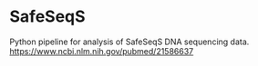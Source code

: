 # SafeSeqS
Python pipeline for analysis of SafeSeqS DNA sequencing data.  https://www.ncbi.nlm.nih.gov/pubmed/21586637

